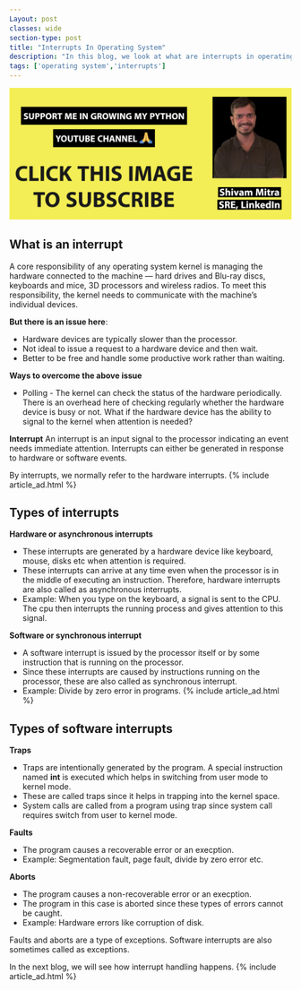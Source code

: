 ```yaml
---
Layout: post
classes: wide
section-type: post
title: "Interrupts In Operating System"
description: "In this blog, we look at what are interrupts in operating system and how they work"
tags: ['operating system','interrupts']
---
```

<a href="https://bit.ly/3gSLmGj" target="_blank"><img src="/assets/images/freecodeschool.png" alt="python tutorial" /></a>

## What is an interrupt
 
A core responsibility of any operating system kernel is managing the hardware connected to the machine — hard drives and Blu-ray discs, keyboards and mice, 3D processors and wireless radios. To meet this responsibility, the kernel needs to communicate with the machine’s individual devices.
 
**But there is an issue here**:
* Hardware devices are typically slower than the processor.
* Not ideal to issue a request to a hardware device and then wait.
* Better to be free and handle some productive work rather than waiting.
 
**Ways to overcome the above issue**
* Polling - The kernel can check the status of the hardware periodically. There is an overhead here of checking regularly whether the hardware device is busy or not.
What if the hardware device has the ability to signal to the kernel when attention is needed?
 
**Interrupt**
   An interrupt is an input signal to the processor indicating an event needs immediate attention. Interrupts can either be generated in response
   to hardware or software events.
 
By interrupts, we normally refer to the hardware interrupts.
{% include article_ad.html %}
## Types of interrupts
 
**Hardware or asynchronous interrupts**
* These interrupts are generated by a hardware device like keyboard, mouse, disks etc when attention is required.
* These interrupts can arrive at any time even when the processor is in the middle of executing an instruction. Therefore, hardware interrupts are also
 called as asynchronous interrupts.
* Example: When you type on the keyboard, a signal is sent to the CPU. The cpu then interrupts the running process and gives attention to this signal.

**Software or synchronous interrupt**
* A software interrupt is issued by the processor itself or by some instruction that is running on the processor.
* Since these interrupts are caused by instructions running on the processor, these are also called as synchronous interrupt.
* Example: Divide by zero error in programs.
{% include article_ad.html %}

## Types of software interrupts
 
**Traps**
* Traps are intentionally generated by the program. A special instruction named **int** is executed which helps in switching from user mode to kernel mode.
* These are called traps since it helps in trapping into the kernel space.
* System calls are called from a program using trap since system call requires switch from user to kernel mode.
 
**Faults**
* The program causes a recoverable error or an execption.
* Example: Segmentation fault, page fault, divide by zero error etc.
 
**Aborts**
* The program causes a non-recoverable error or an execption.
* The program in this case is aborted since these types of errors cannot be caught.
* Example: Hardware errors like corruption of disk.
 
Faults and aborts are a type of exceptions. Software interrupts are also sometimes called as exceptions.
 
In the next blog, we will see how interrupt handling happens.
{% include article_ad.html %}

